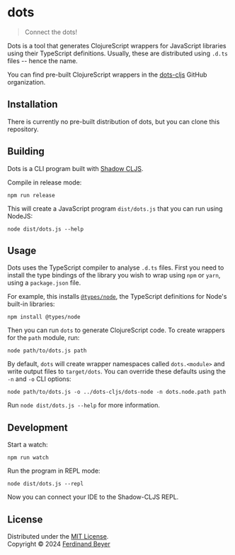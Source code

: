 # dots

> Connect the dots!

Dots is a tool that generates ClojureScript wrappers for JavaScript libraries
using their TypeScript definitions.  Usually, these are distributed
using `.d.ts` files -- hence the name.

You can find pre-built ClojureScript wrappers in the [dots-cljs]
GitHub organization.

[dots-cljs]: https://github.com/dots-cljs

## Installation

There is currently no pre-built distribution of dots, but you can clone this
repository.

## Building

Dots is a CLI program built with [Shadow CLJS][shadow-cljs].

Compile in release mode:

```
npm run release
```

This will create a JavaScript program `dist/dots.js` that you can run using NodeJS:

```
node dist/dots.js --help
```

## Usage

Dots uses the TypeScript compiler to analyse `.d.ts` files.  First you need to
install the type bindings of the library you wish to wrap using `npm` or `yarn`,
using a `package.json` file.

For example, this installs [`@types/node`][types-node], the TypeScript definitions
for Node's built-in libraries:

```
npm install @types/node
```

Then you can run `dots` to generate ClojureScript code.  To create wrappers for
the `path` module, run:

```
node path/to/dots.js path
```

By default, `dots` will create wrapper namespaces called `dots.<module>` and
write output files to `target/dots`.  You can override these defaults using
the `-n` and `-o` CLI options:

```
node path/to/dots.js -o ../dots-cljs/dots-node -n dots.node.path path
```

Run `node dist/dots.js --help` for more information.

[shadow-cljs]: https://github.com/thheller/shadow-cljs
[types-node]: https://www.npmjs.com/package/@types/node

## Development

Start a watch:

```
npm run watch
```

Run the program in REPL mode:

```
node dist/dots.js --repl
```

Now you can connect your IDE to the Shadow-CLJS REPL.


## License

Distributed under the [MIT License].  
Copyright &copy; 2024 [Ferdinand Beyer]

[Ferdinand Beyer]: https://fbeyer.com
[MIT License]: https://opensource.org/licenses/MIT
